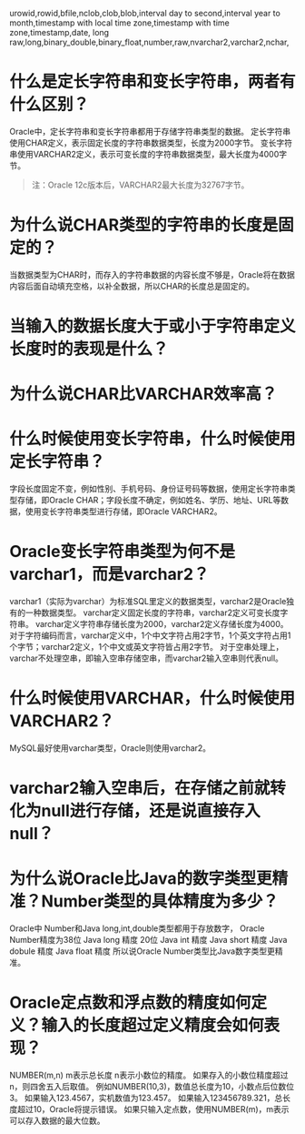 urowid,rowid,bfile,nclob,clob,blob,interval day to second,interval year to month,timestamp with local time zone,timestamp with time zone,timestamp,date, long raw,long,binary_double,binary_float,number,raw,nvarchar2,varchar2,nchar,

# 什么是定长字符串和变长字符串，两者有什么区别？
Oracle中，定长字符串和变长字符串都用于存储字符串类型的数据。
定长字符串使用CHAR定义，表示固定长度的字符串数据类型，长度为2000字节。
变长字符串使用VARCHAR2定义，表示可变长度的字符串数据类型，最大长度为4000字节。
> 注：Oracle 12c版本后，VARCHAR2最大长度为32767字节。

# 为什么说CHAR类型的字符串的长度是固定的？
当数据类型为CHAR时，而存入的字符串数据的内容长度不够是，Oracle将在数据内容后面自动填充空格，以补全数据，所以CHAR的长度总是固定的。

# 当输入的数据长度大于或小于字符串定义长度时的表现是什么？

# 为什么说CHAR比VARCHAR效率高？

# 什么时候使用变长字符串，什么时候使用定长字符串？
字段长度固定不变，例如性别、手机号码、身份证号码等数据，使用定长字符串类型存储，即Oracle CHAR；字段长度不确定，例如姓名、学历、地址、URL等数据，使用变长字符串类型进行存储，即Oracle VARCHAR2。

# Oracle变长字符串类型为何不是varchar1，而是varchar2？
varchar1（实际为varchar）为标准SQL里定义的数据类型，varchar2是Oracle独有的一种数据类型。
varchar定义固定长度的字符串，varchar2定义可变长度字符串。
varchar定义字符串存储长度为2000，varchar2定义存储长度为4000。
对于字符编码而言，varchar定义中，1个中文字符占用2字节，1个英文字符占用1个字节；varchar2定义，1个中文或英文字符皆占用2字节。
对于空串处理上，varchar不处理空串，即输入空串存储空串，而varchar2输入空串则代表null。

# 什么时候使用VARCHAR，什么时候使用VARCHAR2？
MySQL最好使用varchar类型，Oracle则使用varchar2。

# varchar2输入空串后，在存储之前就转化为null进行存储，还是说直接存入null？

# 为什么说Oracle比Java的数字类型更精准？Number类型的具体精度为多少？
Oracle中 Number和Java long,int,double类型都用于存放数字，
Oracle Number精度为38位
Java long 精度 20位
Java int 精度
Java short 精度
Java dobule 精度
Java float 精度
所以说Oracle Number类型比Java数字类型更精准。

# Oracle定点数和浮点数的精度如何定义？输入的长度超过定义精度会如何表现？
NUMBER(m,n) m表示总长度 n表示小数位的精度。
如果存入的小数位精度超过n，则四舍五入后取值。
例如NUMBER(10,3)，数值总长度为10，小数点后位数位3。
如果输入123.4567，实机数值为123.457。
如果输入123456789.321，总长度超过10，Oracle将提示错误。
如果只输入定点数，使用NUMBER(m)，m表示可以存入数据的最大位数。